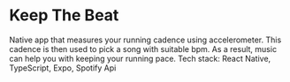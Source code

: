 # Keep The Beat
Native app that measures your running cadence using accelerometer. This cadence is then used to pick a song with suitable bpm. As a result, music can help you with keeping your running pace.
Tech stack: React Native, TypeScript, Expo, Spotify Api
